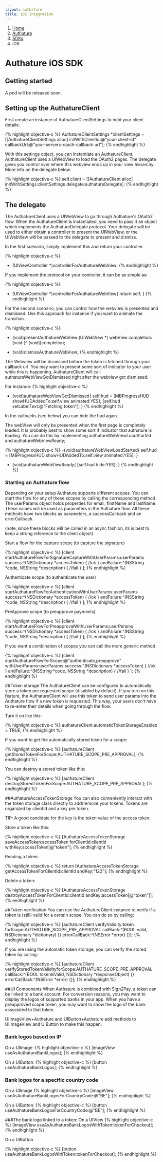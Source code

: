 ```yaml
---
layout: authature
title: iOS Integration
---
```

<ol class="breadcrumb">
  <li><a href="/">Home</a></li>
  <li><a href="/authature">Authature</a></li>
  <li><a href="/authature/sdks">SDKs</a></li>
  <li>iOS</li>
</ol>

# Authature iOS SDK

## Getting started

A pod will be released soon.

## Setting up the AuthatureClient

First create an instance of AuthatureClientSettings to hold your client details:

{% highlight objective-c %}
AuthatureClientSettings *clientSettings =
  [[AuthatureClientSettings alloc] initWithClientId:@"your-client-id"
                                        callbackUrl:@"your-servers-oauth-callback-url"];
{% endhighlight %}

With this settings object, you can instantiate an AuthatureClient.
AuthatureClient uses a UIWebView to load the OAuth2 pages.
The delegate gives you control over where this webview ends up in your view hierarchy.
More info on the delegate below.

{% highlight objective-c %}
self.client = [[AuthatureClient alloc] initWithSettings:clientSettings
                                               delegate:authatureDelegate];
{% endhighlight %}

## The delegate

The AuthatureClient uses a UIWebView to go through Authature's OAuth2 flow.
When the AuthatureClient is instantiated, you need to pass it an object which implements the AuthatureDelegate protocol.
Your delegate will be used to either obtain a controller to present the UIWebView, or the UIWebView will be passed to the delegate to present and dismiss.

In the first scenario, simply implement this and return your controller.

{% highlight objective-c %}
- (UIViewController *)controllerForAuthatureWebView;
{% endhighlight %}

If you implement the protocol on your controller, it can be as simple as:

{% highlight objective-c %}
- (UIViewController *)controllerForAuthatureWebView{
  return self;
}
{% endhighlight %}

For the second scenario, you can control how the webview is presented and dismissed.
Use this approach for instance if you want to animate the transition.

{% highlight objective-c %}
- (void)presentAuthatureWebView:(UIWebView *) webView
                     completion:(void (^ (void))completion;

- (void)dismissAuthatureWebView;
{% endhighlight %}

The Webview will be dismissed before the token is fetched through your callback url. You may want to present some sort of indicator to your user while this is happening.
AuthatureClient will call authatureWebViewGotDismissed right after the webview got dismissed.


For instance:
{% highlight objective-c %}
- (void)authatureWebViewGotDismissed{
    self.hud = [MBProgressHUD showHUDAddedTo:self.view animated:YES];
    [self.hud setLabelText:@"Fetching token"];
}
{% endhighlight %}

In the callbacks (see below) you can hide the hud again.

The webView will only be presented when the first page is completely loaded. It is probably best to show some sort if indicator that authature is loading. You can do this by implementing authatureWebViewLoadStarted and authatureWebViewReady;

{% highlight objective-c %}
-(void)authatureWebViewLoadStarted{
    self.hud = [MBProgressHUD showHUDAddedTo:self.view animated:YES];
}

- (void)authatureWebViewReady{
    [self.hud hide:YES];
}
{% endhighlight %}

### Starting an Authature flow

Depending on your setup Authature supports different scopes.
You can start the flow for any of these scopes by calling the corresponding method.
The userParams object holds properties for email, firstName and lastName.
These values will be used as parameters in the Authature flow.
All these methods have two blocks as parameters, a successCallback and an errorCallback.

(note, since these blocks will be called in an async fashion, its is best to keep a strong reference to the client object)

Start a flow for the capture scope (to capture the signature)

{% highlight objective-c %}
[client startAuthatureFlowForSignatureCaptureWithUserParams:userParams
                                                    success:^(NSDictionary *accessToken) {
                                                            //ok
                                                    }
                                                  andFailure:^(NSString *code, NSString *description) {
                                                            //fail
                                                  }
];
{% endhighlight %}

Authenticate scope (to authenticate the user)

{% highlight objective-c %}
[client startAuthatureFlowForAuthenticationWithUserParams:userParams
                                                  success:^(NSDictionary *accessToken) {
                                                            //ok
                                                  }
                                                andFailure:^(NSString *code, NSString *description) {
                                                            //fail
                                                }
];
{% endhighlight %}

PreApprove scope (to preapprove payments)

{% highlight objective-c %}
[client startAuthatureFlowForPreapprovalWithUserParams:userParams
                                              success:^(NSDictionary *accessToken) {
                                                            //ok
                                              }
                                            andFailure:^(NSString *code, NSString *description) {
                                                            //fail
                                            }
];
{% endhighlight %}

If you want a combination of scopes you can call the more generic method:

{% highlight objective-c %}
[client startAuthatureFlowForScope:@"authenticate,preapprove"
                    withUserParams:userParams
                          success:^(NSDictionary *accessToken) {
                                  //ok
                          }
                       andFailure:^(NSString *code, NSString *description) {
                                  //fail
                       }
];
{% endhighlight %}

##Token storage
The AuthatureClient can be configured to automatically store a token per requested scope (disabled by default).
If you turn on this feature, the AuthatureClient will use this token to send user params into the Authature flow if a new token is requested. This way, your users don't have to re-enter their details when going through the flow.

Turn it on like this:

{% highlight objective-c %}
authatureClient.automaticTokenStorageEnabled = TRUE;
{% endhighlight %}

If you want to get the automatically stored token for a scope:

{% highlight objective-c %}
[authatureClient getStoredTokenForScope:AUTHATURE_SCOPE_PRE_APPROVAL];
{% endhighlight %}

You can destroy a stored token like this:

{% highlight objective-c %}
[authatureClient destroyStoredTokenForScope:AUTHATURE_SCOPE_PRE_APPROVAL];
{% endhighlight %}

##AuthatureAccessTokenStorage
You can also conveniently interact with the token storage class directly to add/remove your tokens.
Tokens are organized by clientId and a key per token.

TIP: A good candidate for the key is the token value of the access token.

Store a token like this:

{% highlight objective-c %}
[AuthatureAccessTokenStorage saveAccessToken:accessToken
                                 forClientId:clientId
                                     withKey:accessToken[@"token"];
{% endhighlight %}

Reading a token:

{% highlight objective-c %}
return [AuthatureAccessTokenStorage getAccessTokenForClientId:clientId
                                                       andKey:"123"];
{% endhighlight %}

Delete a token:

{% highlight objective-c %}
[AuthatureAccessTokenStorage destroyAccessTokenForClientId:clientId
                                                    andKey:accessToken[@"token"]];
{% endhighlight %}

##Token verification
You can use the AuthatureClient instance to verify if a token is (still) valid for a certain scope.
You can do so by calling:

{% highlight objective-c %}
[authatureClient verifyValidity:token
                      forScope:AUTHATURE_SCOPE_PRE_APPROVAL
                      callBack:^(BOOL valid, NSDictionary *dictionary) {}
                 errorCallBack:^(NSError *error) {}];
{% endhighlight %}

If you are using the automatic token storage, you can verify the stored token by calling:

{% highlight objective-c %}
[authatureClient verifyStoredTokenValidityforScope:AUTHATURE_SCOPE_PRE_APPROVAL
                                          callBack:^(BOOL tokenIsValid, NSDictionary *responseObject) {}
                                     errorCallBack:^(NSError *error) {}];
{% endhighlight %}

##UI Components
When Authature is combined with Sign2Pay, a token can be linked to a bank account.
For conversion reasons, you may want to display the logos of supported banks in your app.
When you have a preapproved scope token, you may want to show the logo of the bank associated to that token.

UIImageView+Authature and UIButton+Authature add methods to UIImageView and UIButton to make this happen.

### Bank logos based on IP
On a  UIImage:
{% highlight objective-c %}
[imageView useAsAuthatureBankLogos];
{% endhighlight %}

On a UIButton:
{% highlight objective-c %}
[button useAuthatureBankLogos];
{% endhighlight %}

### Bank logos for a specific country code
On a UIImage
{% highlight objective-c %}
[imageView useAsAuthatureBankLogosForCountryCode:@"BE"];
{% endhighlight %}

On a UIButton:
{% highlight objective-c %}
[button useAuthatureBankLogosForCountryCode:@"BE"];
{% endhighlight %}

###The bank logo linked to a token:
On a UIView
{% highlight objective-c %}
[imageView useAsAuthatureBankLogosWithToken:tokenForCheckout];
{% endhighlight %}

On a UIButton

{% highlight objective-c %}
[button useAuthatureBankLogosWithToken:tokenForCheckout];
{% endhighlight %}
